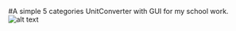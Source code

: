 #A simple 5 categories UnitConverter with GUI for my school work.
![alt text](https://cdn.discordapp.com/attachments/876454194830262282/1274410956730138644/Screenshot_2024-08-17_235019.png?ex=66c22731&is=66c0d5b1&hm=995ae35d6ce68fc40cc0b493df3ff5afb8bd2abc4e076371cbbe44b809f5cf67&)
